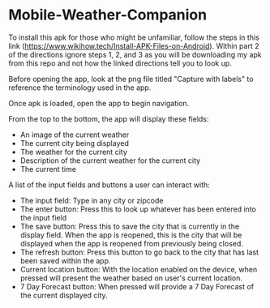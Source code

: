 # Mobile-Weather-Companion

To install this apk for those who might be unfamiliar, follow the steps in this link (https://www.wikihow.tech/Install-APK-Files-on-Android). Within part 2 of the directions ignore steps 1, 2, and 3 as you will be downloading my apk from this repo and not how the linked directions tell you to look up.

Before opening the app, look at the png file titled "Capture with labels" to reference the terminology used in the app.

Once apk is loaded, open the app to begin navigation.

From the top to the bottom, the app will display these fields:
- An image of the current weather
- The current city being displayed
- The weather for the current city
- Description of the current weather for the current city
- The current time

A list of the input fields and buttons a user can interact with: 
- The input field: Type in any city or zipcode 
- The enter button: Press this to look up whatever has been entered into the input field
- The save button: Press this to save the city that is currently in the display field. When the app is reopened, this is the city that will be displayed when the app is reopened from previously being closed.
- The refresh button: Press this button to go back to the city that has last been saved within the app.
- Current location button: With the location enabled on the device, when pressed will present the weather based on user's current location.
- 7 Day Forecast button: When pressed will provide a 7 Day Forecast of the current displayed city.
